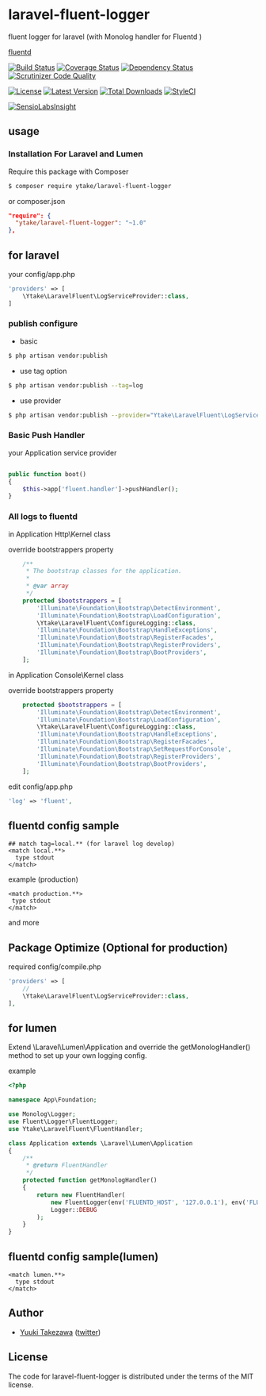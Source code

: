 # laravel-fluent-logger
fluent logger for laravel
(with Monolog handler for Fluentd )

[fluentd](http://www.fluentd.org/)

[![Build Status](http://img.shields.io/travis/ytake/Laravel-FluentLogger/master.svg?style=flat-square)](https://travis-ci.org/ytake/Laravel-FluentLogger)
[![Coverage Status](http://img.shields.io/coveralls/ytake/Laravel-FluentLogger/master.svg?style=flat-square)](https://coveralls.io/r/ytake/Laravel-FluentLogger?branch=master)
[![Dependency Status](https://www.versioneye.com/user/projects/563e07fa4d415e001b0000ac/badge.svg?style=flat)](https://www.versioneye.com/user/projects/563e07fa4d415e001b0000ac)
[![Scrutinizer Code Quality](http://img.shields.io/scrutinizer/g/ytake/Laravel-FluentLogger.svg?style=flat)](https://scrutinizer-ci.com/g/ytake/Laravel-FluentLogger/?branch=master)

[![License](http://img.shields.io/packagist/l/ytake/laravel-fluent-logger.svg?style=flat-square)](https://packagist.org/packages/ytake/laravel-fluent-logger)
[![Latest Version](http://img.shields.io/packagist/v/ytake/laravel-fluent-logger.svg?style=flat-square)](https://packagist.org/packages/ytake/laravel-fluent-logger)
[![Total Downloads](http://img.shields.io/packagist/dt/ytake/laravel-fluent-logger.svg?style=flat-square)](https://packagist.org/packages/ytake/laravel-fluent-logger)
[![StyleCI](https://styleci.io/repos/45625024/shield)](https://styleci.io/repos/45625024)

[![SensioLabsInsight](https://insight.sensiolabs.com/projects/2ac5d569-39c0-4a80-900d-03760287acba/mini.png)](https://insight.sensiolabs.com/projects/2ac5d569-39c0-4a80-900d-03760287acba)

## usage

### Installation For Laravel and Lumen
Require this package with Composer

```bash
$ composer require ytake/laravel-fluent-logger
```

or composer.json

```json
"require": {
  "ytake/laravel-fluent-logger": "~1.0"
},
```

## for laravel
your config/app.php
```php
'providers' => [
    \Ytake\LaravelFluent\LogServiceProvider::class,
]
```

### publish configure

* basic

```bash
$ php artisan vendor:publish
```

* use tag option

```bash
$ php artisan vendor:publish --tag=log
```

* use provider

```bash
$ php artisan vendor:publish --provider="Ytake\LaravelFluent\LogServiceProvider"
```

### Basic Push Handler

your Application service provider
```php

public function boot()
{
    $this->app['fluent.handler']->pushHandler();
}
```

### All logs to fluentd

in Application Http\Kernel class

override bootstrappers property

```php
    /**
     * The bootstrap classes for the application.
     *
     * @var array
     */
    protected $bootstrappers = [
        'Illuminate\Foundation\Bootstrap\DetectEnvironment',
        'Illuminate\Foundation\Bootstrap\LoadConfiguration',
        \Ytake\LaravelFluent\ConfigureLogging::class,
        'Illuminate\Foundation\Bootstrap\HandleExceptions',
        'Illuminate\Foundation\Bootstrap\RegisterFacades',
        'Illuminate\Foundation\Bootstrap\RegisterProviders',
        'Illuminate\Foundation\Bootstrap\BootProviders',
    ];
```

in Application Console\Kernel class

override bootstrappers property

```php
    protected $bootstrappers = [
        'Illuminate\Foundation\Bootstrap\DetectEnvironment',
        'Illuminate\Foundation\Bootstrap\LoadConfiguration',
        \Ytake\LaravelFluent\ConfigureLogging::class,
        'Illuminate\Foundation\Bootstrap\HandleExceptions',
        'Illuminate\Foundation\Bootstrap\RegisterFacades',
        'Illuminate\Foundation\Bootstrap\SetRequestForConsole',
        'Illuminate\Foundation\Bootstrap\RegisterProviders',
        'Illuminate\Foundation\Bootstrap\BootProviders',
    ];
```

edit config/app.php
```php
'log' => 'fluent',
```

## fluentd config sample

```
## match tag=local.** (for laravel log develop)
<match local.**>
  type stdout
</match>
```

example (production)

 ```
<match production.**>
  type stdout
</match>
 ```
 and more

## Package Optimize (Optional for production)

required config/compile.php

```php
'providers' => [
    //
    \Ytake\LaravelFluent\LogServiceProvider::class,
],
```

## for lumen
Extend \Laravel\Lumen\Application and override the  getMonologHandler() method to set up your own logging config.

example
```php
<?php

namespace App\Foundation;

use Monolog\Logger;
use Fluent\Logger\FluentLogger;
use Ytake\LaravelFluent\FluentHandler;

class Application extends \Laravel\Lumen\Application
{
    /**
     * @return FluentHandler
     */
    protected function getMonologHandler()
    {
        return new FluentHandler(
            new FluentLogger(env('FLUENTD_HOST', '127.0.0.1'), env('FLUENTD_PORT', 24224), []),
            Logger::DEBUG
        );
    }
}

```

## fluentd config sample(lumen)

```
<match lumen.**>
  type stdout
</match>
```

## Author ##

- [Yuuki Takezawa](mailto:yuuki.takezawa@comnect.jp.net) ([twitter](http://twitter.com/ex_takezawa))

## License ##

The code for laravel-fluent-logger is distributed under the terms of the MIT license.
